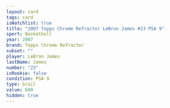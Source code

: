 ```yaml
---
layout: card
tags: card
isWatchlist: true
title: "2007 Topps Chrome Refractor LeBron James #23 PSA 9"
sport: Basketball
year: 2007
brand: Topps Chrome Refractor
subset: ""
player: LeBron James
lastName: James
number: "23"
isRookie: false
condition: PSA 9
type: Grail
value: 600
hidden: true
---
```

